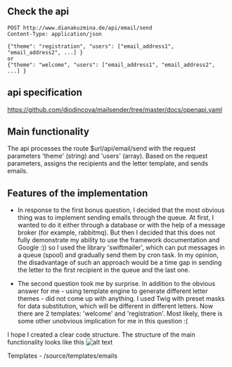 ## Check the api ##

```
POST http://www.dianakuzmina.de/api/email/send
Content-Type: application/json

{"theme": "registration", "users": ["email_address1", "email_address2", ...] }
or
{"theme": "welcome", "users": ["email_address1", "email_address2", ...] }
```

## api specification ##
https://github.com/diodincova/mailsender/tree/master/docs/openapi.yaml

## Main functionality ##
The api processes the route $url/api/email/send with the request 
parameters 'theme' (string) and 'users' (array). 
Based on the request parameters, assigns the recipients 
and the letter template, and sends emails.

## Features of the implementation ##
- In response to the first bonus question, I decided that the most obvious 
thing was to implement sending emails through the queue. At first, I wanted to do 
it either through a database or with the help of a message broker 
(for example, rabbitmq). But then I decided that this does not fully 
demonstrate my ability to use the framework documentation and Google :)) 
so I used the library 'swiftmailer', which can put messages in a queue (spool)
and gradually send them by cron task. In my opinion, the disadvantage of such 
an approach would be a time gap in sending the letter to the first 
recipient in the queue and the last one. 

- The second question took me by surprise. In addition to the obvious answer 
for me - using template engine to generate different letter themes - 
did not come up with anything. I used Twig with preset masks for data 
substitution, which will be different in different letters. 
Now there are 2 templates: 'welcome' and 'registration'. Most likely, 
there is some other unobvious implication for me in this question :(

I hope I created a clear code structure. 
The structure of the main functionality looks like this
![alt text](https://pp.userapi.com/c850528/v850528114/aa637/YYKPoYrBZRA.jpg)

Templates - /source/templates/emails
